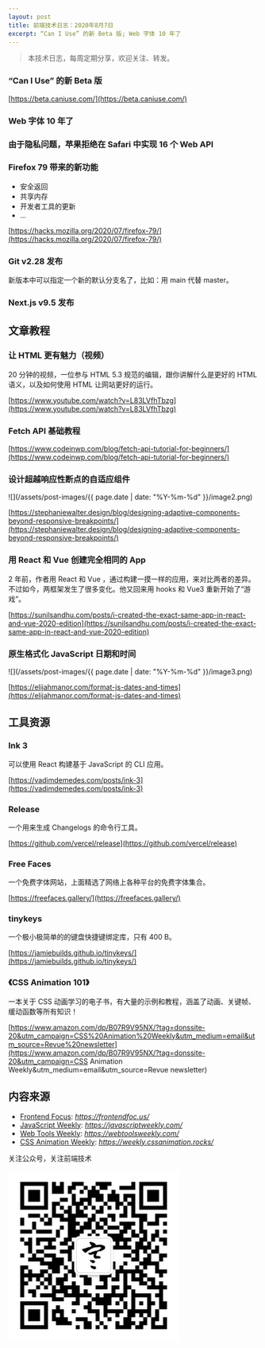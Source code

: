 ```yaml
---
layout: post
title: 前端技术日志：2020年8月7日
excerpt: “Can I Use” 的新 Beta 版; Web 字体 10 年了
---
```


> 本技术日志，每周定期分享，欢迎关注、转发。

### “Can I Use” 的新 Beta 版

[https://beta.caniuse.com/](https://beta.caniuse.com/)

### Web 字体 10 年了

### 由于隐私问题，苹果拒绝在 Safari 中实现 16 个 Web API

### Firefox 79 带来的新功能

* 安全返回
* 共享内存
* 开发者工具的更新
* ...

[https://hacks.mozilla.org/2020/07/firefox-79/](https://hacks.mozilla.org/2020/07/firefox-79/)

### Git v2.28 发布

新版本中可以指定一个新的默认分支名了，比如：用 main 代替 master。

### Next.js v9.5 发布

## 文章教程

### 让 HTML 更有魅力（视频）

20 分钟的视频，一位参与 HTML 5.3 规范的编辑，跟你讲解什么是更好的 HTML 语义，以及如何使用 HTML 让网站更好的运行。

[https://www.youtube.com/watch?v=L83LVfhTbzg](https://www.youtube.com/watch?v=L83LVfhTbzg)

### Fetch API 基础教程

[https://www.codeinwp.com/blog/fetch-api-tutorial-for-beginners/](https://www.codeinwp.com/blog/fetch-api-tutorial-for-beginners/)

### 设计超越响应性断点的自适应组件

![](/assets/post-images/{{ page.date | date: "%Y-%m-%d" }}/image2.png)

[https://stephaniewalter.design/blog/designing-adaptive-components-beyond-responsive-breakpoints/](https://stephaniewalter.design/blog/designing-adaptive-components-beyond-responsive-breakpoints/)

### 用 React 和 Vue 创建完全相同的 App

2 年前，作者用 React 和 Vue ，通过构建一摸一样的应用，来对比两者的差异。不过如今，两框架发生了很多变化。他又回来用 hooks 和 Vue3 重新开始了“游戏”。

[https://sunilsandhu.com/posts/i-created-the-exact-same-app-in-react-and-vue-2020-edition](https://sunilsandhu.com/posts/i-created-the-exact-same-app-in-react-and-vue-2020-edition)

### 原生格式化 JavaScript 日期和时间

![](/assets/post-images/{{ page.date | date: "%Y-%m-%d" }}/image3.png)

[https://elijahmanor.com/format-js-dates-and-times](https://elijahmanor.com/format-js-dates-and-times)

## 工具资源

### Ink 3

可以使用 React 构建基于 JavaScript 的 CLI 应用。

[https://vadimdemedes.com/posts/ink-3](https://vadimdemedes.com/posts/ink-3)

### Release

一个用来生成 Changelogs 的命令行工具。

[https://github.com/vercel/release](https://github.com/vercel/release)

### Free Faces

一个免费字体网站，上面精选了网络上各种平台的免费字体集合。

[https://freefaces.gallery/](https://freefaces.gallery/)

### tinykeys

一个极小极简单的的键盘快捷键绑定库，只有 400 B。

[https://jamiebuilds.github.io/tinykeys/](https://jamiebuilds.github.io/tinykeys/)

### 《CSS Animation 101》

一本关于 CSS 动画学习的电子书，有大量的示例和教程，涵盖了动画、关键帧、缓动函数等所有知识！

[https://www.amazon.com/dp/B07R9V95NX/?tag=donssite-20&utm_campaign=CSS%20Animation%20Weekly&utm_medium=email&utm_source=Revue%20newsletter](https://www.amazon.com/dp/B07R9V95NX/?tag=donssite-20&utm_campaign=CSS Animation Weekly&utm_medium=email&utm_source=Revue newsletter)

## 内容来源

- [Frontend Focus](https://frontendfoc.us/): *https://frontendfoc.us/*
- [JavaScript Weekly](https://javascriptweekly.com/): *https://javascriptweekly.com/*
- [Web Tools Weekly](https://webtoolsweekly.com/): *https://webtoolsweekly.com/*
- [CSS Animation Weekly](https://weekly.cssanimation.rocks/): *https://weekly.cssanimation.rocks/*

关注公众号，关注前端技术

![赵不寒的网络日记](/assets/qrcode-clean.jpg)

